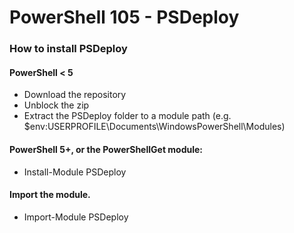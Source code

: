 # PowerShell 105 - PSDeploy

### How to install PSDeploy

#### PowerShell < 5
- Download the repository
- Unblock the zip
- Extract the PSDeploy folder to a module path (e.g. $env:USERPROFILE\Documents\WindowsPowerShell\Modules\)

#### PowerShell 5+, or the PowerShellGet module:
- Install-Module PSDeploy

#### Import the module.
- Import-Module PSDeploy
